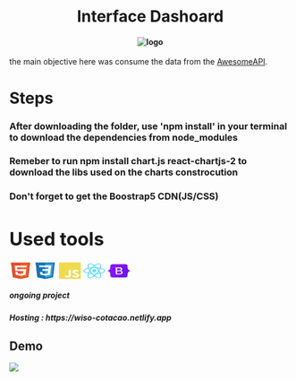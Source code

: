 <h1 align="center">Interface Dashoard</h1>

<h4 align="center">
  <img src="https://github.com/Lipessousa/Interface_Dashboard/blob/main/Interface_Dashboard/images/Wiso.gif" alt="logo" height="120"/>
</h4>

<p>
 the main objective here was consume the data from the <a href="https://docs.awesomeapi.com.br/api-de-moedas">AwesomeAPI</a>.
</p>

<h1>Steps</h1>
<h3>After downloading the folder, use 'npm install' in your terminal to download the dependencies from node_modules<h3/>
<h3>Remeber to run npm install chart.js react-chartjs-2 to download the libs used on the charts constrocution</h3>
<h3>Don't forget to get the Boostrap5 CDN(JS/CSS)<h3/>

<div style="display:inline_block">
  <h1>Used tools</h1>
  <img align="center" alt="HTML" height="30" width="40" src="https://raw.githubusercontent.com/devicons/devicon/master/icons/html5/html5-original.svg"/>
  <img align="center" alt="CSS"  height="30" width="40" src="https://raw.githubusercontent.com/devicons/devicon/master/icons/css3/css3-original.svg"/>
  <img align="center" alt="JavaScript" height="30" width="40" src="https://raw.githubusercontent.com/devicons/devicon/master/icons/javascript/javascript-plain.svg"/>
  <img align="center" alt="React" height="30" width="40" src="https://raw.githubusercontent.com/devicons/devicon/master/icons/react/react-original.svg"/>
  <img align="center" alt="React" height="30" width="40" src="https://raw.githubusercontent.com/devicons/devicon/master/icons/bootstrap/bootstrap-original.svg"/>
</div>


<h5>ongoing project</h5>
<h5>Hosting : https://wiso-cotacao.netlify.app</h5>

<h2>Demo</h2>
<img src="https://github.com/Lipessousa/Interface_Dashboard/blob/main/Interface_Dashboard/images/dashboard_print.PNG" />
